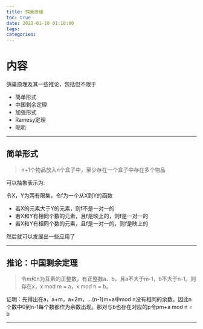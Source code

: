 ```yaml
---
title: 鸽巢原理
toc: true
date: 2022-01-10 01:10:00
tags:
categories:
---
```




# 内容

鸽巢原理及其一些推论，包括但不限于

- 简单形式
- 中国剩余定理
- 加强形式
- Ramesy定理
- 呃呃

<!-- more -->

---

## 简单形式

> n+1个物品放入n个盒子中，至少存在一个盒子中存在多个物品

可以抽象表示为:

令X，Y为两有限集，令f为一个从X到Y的函数

- 若X的元素大于Y的元素，则f不是一对一的
- 若X和Y有相同个数的元素，且f是映上的，则f是一对一的
- 若X和Y有相同个数的元素，且f是一对一的，则f是映上的

然后就可以发展出一些应用了

---

## 推论：中国剩余定理

> 令m和n为互素的正整数，有正整数a、b，且a不大于m-1，b不大于n-1。则存在x，x mod m = a，x mod n = b。

证明：先得出在a，a+m，a+2m，...(n-1)m+a中mod n没有相同的余数。因此n个数中0到n-1每个数都作为余数出现。那对与b也存在对应的p令pm+a mod n = b

----

